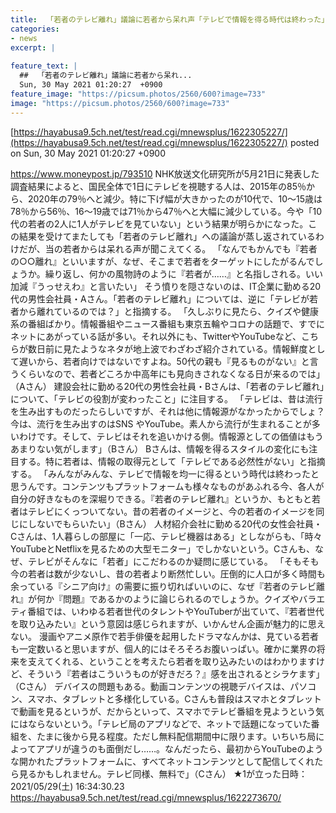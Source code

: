 ```yaml
---
title:  「若者のテレビ離れ」議論に若者から呆れ声「テレビで情報を得る時代は終わった」「『シニア向け』の需要に振り切ればいい」★2  
categories:
- news
excerpt: |
  
feature_text: |
  ##  「若者のテレビ離れ」議論に若者から呆れ...
  Sun, 30 May 2021 01:20:27  +0900
feature_image: "https://picsum.photos/2560/600?image=733"
image: "https://picsum.photos/2560/600?image=733"
---
```


[https://hayabusa9.5ch.net/test/read.cgi/mnewsplus/1622305227/](https://hayabusa9.5ch.net/test/read.cgi/mnewsplus/1622305227/)
posted on Sun, 30 May 2021 01:20:27  +0900

<!--more-->

https://www.moneypost.jp/793510 NHK放送文化研究所が5月21日に発表した調査結果によると、国民全体で1日にテレビを視聴する人は、2015年の85％から、2020年の79％へと減少。特に下げ幅が大きかったのが10代で、10〜15歳は78％から56％、16〜19歳では71％から47％へと大幅に減少している。今や「10代の若者の2人に1人がテレビを見ていない」という結果が明らかになった。この結果を受けてまたしても「若者のテレビ離れ」への議論が蒸し返されているわけだが、当の若者からは呆れる声が聞こえてくる。 「なんでもかんでも『若者の○○離れ』といいますが、なぜ、そこまで若者をターゲットにしたがるんでしょうか。繰り返し、何かの風物詩のように『若者が……』と名指しされる。いい加減『うっせえわ』と言いたい」 そう憤りを隠さないのは、IT企業に勤める20代の男性会社員・Aさん。「若者のテレビ離れ」については、逆に「テレビが若者から離れているのでは？」と指摘する。 「久しぶりに見たら、クイズや健康系の番組ばかり。情報番組やニュース番組も東京五輪やコロナの話題で、すでにネットにあがっている話が多い。それ以外にも、TwitterやYouTubeなど、こちらが数日前に見たようなネタが地上波でわざわざ紹介されている。情報鮮度として遅いから、若者向けではないですよね。50代の親も『見るものがない』と言うくらいなので、若者どころか中高年にも見向きされなくなる日が来るのでは」（Aさん） 建設会社に勤める20代の男性会社員・Bさんは、「若者のテレビ離れ」について、「テレビの役割が変わったこと」に注目する。 「テレビは、昔は流行を生み出すものだったらしいですが、それは他に情報源がなかったからでしょ？　今は、流行を生み出すのはSNS やYouTube。素人から流行が生まれることが多いわけです。そして、テレビはそれを追いかける側。情報源としての価値はもうあまりない気がします」（Bさん） Bさんは、情報を得るスタイルの変化にも注目する。特に若者は、情報の取得元として「テレビである必然性がない」と指摘する。 「みんながみんな、テレビで情報を均一に得るという時代は終わったと思うんです。コンテンツもプラットフォームも様々なものがあふれる今、各人が自分の好きなものを深堀りできる。『若者のテレビ離れ』というか、もともと若者はテレビにくっついてない。昔の若者のイメージと、今の若者のイメージを同じにしないでもらいたい」（Bさん） 人材紹介会社に勤める20代の女性会社員・Cさんは、1人暮らしの部屋に「一応、テレビ機器はある」としながらも、「時々YouTubeとNetflixを見るための大型モニター」でしかないという。Cさんも、なぜ、テレビがそんなに「若者」にこだわるのか疑問に感じている。 「そもそも今の若者は数が少ないし、昔の若者より断然忙しい。圧倒的に人口が多く時間も余っている『シニア向け』の需要に振り切ればいいのに、なぜ『若者のテレビ離れ』が何か『問題』であるかのように論じられるのでしょうか。クイズやバラエティ番組では、いわゆる若者世代のタレントやYouTuberが出ていて、『若者世代を取り込みたい』という意図は感じられますが、いかんせん企画が魅力的に思えない。 漫画やアニメ原作で若手俳優を起用したドラマなんかは、見ている若者も一定数いると思いますが、個人的にはそろそろお腹いっぱい。確かに業界の将来を支えてくれる、ということを考えたら若者を取り込みたいのはわかりますけど、そういう『若者はこういうものが好きだろ？』感を出されるとシラケます」（Cさん） デバイスの問題もある。動画コンテンツの視聴デバイスは、パソコン、スマホ、タブレットと多様化している。Cさんも普段はスマホとタブレットで動画を見るというが、だからといって、スマホでテレビ番組を見ようという気にはならないという。「テレビ局のアプリなどで、ネットで話題になっていた番組を、たまに後から見る程度。ただし無料配信期間中に限ります。いちいち局によってアプリが違うのも面倒だし……。なんだったら、最初からYouTubeのような開かれたプラットフォームに、すべてネットコンテンツとして配信してくれたら見るかもしれません。テレビ同様、無料で」（Cさん） ★1が立った日時：2021/05/29(土) 16:34:30.23 https://hayabusa9.5ch.net/test/read.cgi/mnewsplus/1622273670/
